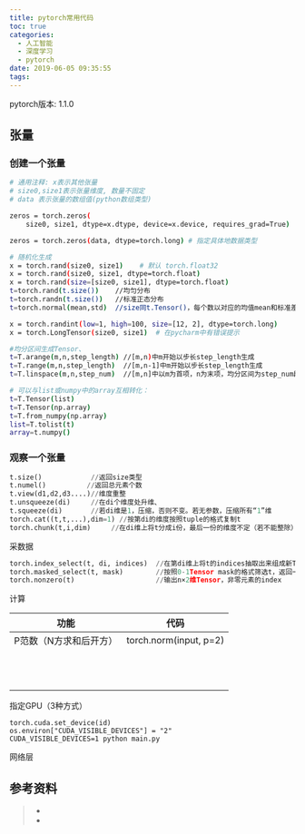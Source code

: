 ```yaml
---
title: pytorch常用代码
toc: true
categories:
  - 人工智能
  - 深度学习
  - pytorch
date: 2019-06-05 09:35:55
tags:
---
```






pytorch版本: 1.1.0



## 张量

### 创建一个张量

```bash
# 通用注释: x表示其他张量     
# size0,size1表示张量维度, 数量不固定
# data 表示张量的数组值(python数组类型)

zeros = torch.zeros(
	size0, size1, dtype=x.dtype, device=x.device, requires_grad=True)

zeros = torch.zeros(data, dtype=torch.long) # 指定具体地数据类型

# 随机化生成
x = torch.rand(size0, size1)	# 默认 torch.float32
x = torch.rand(size0, size1, dtype=torch.float)
x = torch.rand(size=[size0, size1], dtype=torch.float)
t=torch.rand(t.size())    //均匀分布
t=torch.randn(t.size())   //标准正态分布
t=torch.normal(mean,std)  //size同t.Tensor()，每个数以对应的均值mean和标准差std[i,j,...]正态采样。

x = torch.randint(low=1, high=100, size=[12, 2], dtype=torch.long)
x = torch.LongTensor(size0, size1)	# 在pycharm中有错误提示

#均分区间生成Tensor、
t=T.arange(m,n,step_length) //[m,n)中m开始以步长step_length生成
t=T.range(m,n,step_length)  //[m,n-1]中m开始以步长step_length生成
t=T.linspace(m,n,step_num)  //[m,n]中以m为首项，n为末项，均分区间为step_num段

# 可以与list或numpy中的array互相转化：
t=T.Tensor(list)
t=T.Tensor(np.array)
t=T.from_numpy(np.array)
list=T.tolist(t)
array=t.numpy()

```

### 观察一个张量

```python
t.size()            //返回size类型
t.numel()          //返回总元素个数
t.view(d1,d2,d3....)//维度重整
t.unsqueeze(di)     //在di个维度处升维、
t.squeeze(di)       //若di维是1，压缩，否则不变。若无参数，压缩所有“1”维
torch.cat((t,t,...),dim=1) //按第di的维度按照tuple的格式复制t
torch.chunk(t,i,dim)     //在di维上将t分成i份，最后一份的维度不定（若不能整除）
```

采数据

```python
torch.index_select(t, di, indices)  //在第di维上将t的indices抽取出来组成新Tensor。
torch.masked_select(t, mask)        //按照0-1Tensor mask的格式筛选t，返回一维Tensor
torch.nonzero(t)                    //输出n×2维Tensor，非零元素的index
```









计算

| 功能                   | 代码                   |
| ---------------------- | ---------------------- |
| P范数（N方求和后开方） | torch.norm(input, p=2) |
|                        |                        |
|                        |                        |
|                        |                        |
|                        |                        |
|                        |                        |
|                        |                        |
|                        |                        |
|                        |                        |
|                        |                        |
|                        |                        |
|                        |                        |
|                        |                        |

指定GPU（3种方式）

```
torch.cuda.set_device(id)
os.environ["CUDA_VISIBLE_DEVICES"] = "2"
CUDA_VISIBLE_DEVICES=1 python main.py
```



网络层









## 参考资料
> - []()
> - []()
